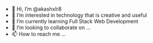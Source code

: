 - 👋 Hi, I’m @akashxlr8
- 👀 I’m interested in technology that is creative and useful
- 🌱 I’m currently learning Full Stack Web Development
- 💞️ I’m looking to collaborate on ...
- 📫 How to reach me ...

<!---
akashxlr8/akashxlr8 is a ✨ special ✨ repository because its `README.md` (this file) appears on your GitHub profile.
You can click the Preview link to take a look at your changes.
--->

